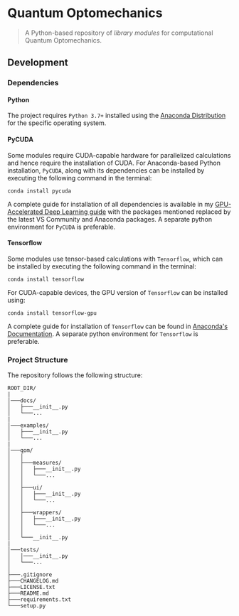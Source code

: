 # Quantum Optomechanics

> A Python-based repository of *library modules* for computational Quantum Optomechanics.

## Development

### Dependencies

#### Python

The project requires ```Python 3.7+``` installed using the [Anaconda Distribution](https://www.anaconda.com/distribution/#download-section) for the specific operating system.

#### PyCUDA

Some modules require CUDA-capable hardware for parallelized calculations and hence require the installation of CUDA. For Anaconda-based Python installation, ```PyCUDA```, along with its dependencies can be installed by executing the following command in the terminal:

```
conda install pycuda
```

A complete guide for installation of all dependencies is available in my [GPU-Accelerated Deep Learning guide](https://github.com/Sampreet/install-guides/blob/master/languages/python/GPU-accelerated-deep-learning-Keras-Tensorflow-Theano-PyCUDA.md) with the packages mentioned replaced by the latest VS Community and Anaconda packages. A separate python environment for ```PyCUDA``` is preferable.

#### Tensorflow

Some modules use tensor-based calculations with ```Tensorflow```, which can be installed by executing the following command in the terminal:

```
conda install tensorflow
```

For CUDA-capable devices, the GPU version of ```Tensorflow``` can be installed using:

```
conda install tensorflow-gpu
```

A complete guide for installation of ```Tensorflow``` can be found in [Anaconda's  Documentation](https://docs.anaconda.com/anaconda/user-guide/tasks/tensorflow/). A separate python environment for ```Tensorflow``` is preferable.

### Project Structure

The repository follows the following structure:

```
ROOT_DIR/
|
│───docs/
│   ├───__init__.py
│   └───...
|
│───examples/
│   ├───__init__.py
│   └───...
|
│───qom/
│   │
│   ├───measures/
│   │   ├───__init__.py
│   │   └───...
│   │
│   ├───ui/
│   │   ├───__init__.py
│   │   └───...
│   │
│   ├───wrappers/
│   │   ├───__init__.py
│   │   └───...
│   │   
│   └───__init__.py
|
│───tests/
│   │───__init__.py
│   └───...
│
├───.gitignore
├───CHANGELOG.md
├───LICENSE.txt
├───README.md
├───requirements.txt
└───setup.py
```


